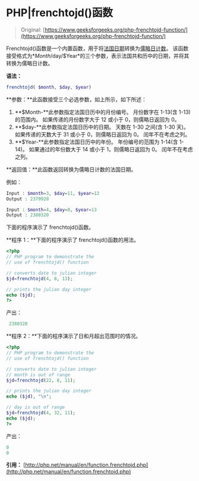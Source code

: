 # PHP|frenchtojd()函数

> Original: [https://www.geeksforgeeks.org/php-frenchtojd-function/](https://www.geeksforgeeks.org/php-frenchtojd-function/)

Frenchtojd()函数是一个内置函数，用于将[法国日期](https://en.wikipedia.org/wiki/French_Republican_Calendar#Months)转换为[儒略日计数](https://en.wikipedia.org/wiki/Julian_calendar)。 该函数接受格式为*$Month/$day/$Year*的三个参数，表示法国共和历中的日期，并将其转换为儒略日计数。

**语法：**

```php
frenchtojd( $month, $day, $year) 
```

**参数：**此函数接受三个必选参数，如上所示，如下所述：

1.  **$Month-**此参数指定法国日历中的月份编号。 月份数字在 1-13(含 1-13)的范围内。 如果传递的月份数字大于 12 或小于 0，则儒略日返回为 0。
2.  **$day-**此参数指定法国日历中的日期。 天数在 1-30 之间(含 1-30 天)。 如果传递的天数大于 31 或小于 0，则儒略日返回为 0。 闰年不在考虑之列。
3.  **$Year-**此参数指定法国日历中的年份。 年份编号的范围为 1-14(含 1-14)。 如果通过的年份数大于 14 或小于 1，则儒略日返回为 0。 闰年不在考虑之列。

**返回值：**此函数返回转换为儒略日计数的法国日期。

例如：

```php
Input : $month=3, $day=11, $year=12
Output : 2379928 

Input : $month=4, $day=8, $year=13
Output : 2380320

```

下面的程序演示了 frenchtojd()函数。

**程序 1：**下面的程序演示了 frenchtojd()函数的用法。

```php
<?php
// PHP program to demonstrate the
// use of frenchtojd() function 

// converts date to julian integer 
$jd=frenchtojd(4, 8, 13);

// prints the julian day integer
echo ($jd);
?>
```

产出：

```php
 2380320
```

**程序 2：**下面的程序演示了日和月超出范围时的情况。

```php
<?php
// PHP program to demonstrate the
// use of frenchtojd() function 

// converts date to julian integer 
// month is out of range
$jd=frenchtojd(22, 8, 11);

// prints the julian day integer
echo ($jd), "\n"; 

// day is out of range
$jd=frenchtojd(4, 32, 11);
echo ($jd); 
?>
```

产出：

```php
0
0
```

**引用：**
[http://php.net/manual/en/function.frenchtojd.php](http://php.net/manual/en/function.frenchtojd.php)